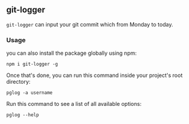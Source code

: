 ## git-logger

`git-logger` can input your git commit which from Monday to today.

### Usage

you can also install the package globally using npm:

```shell
npm i git-logger -g
```

Once that's done, you can run this command inside your project's root directory:

```shell
pglog -a username
```

Run this command to see a list of all available options:

```shell
pglog --help
```


